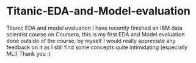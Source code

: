 # Titanic-EDA-and-Model-evaluation
Titanic EDA and model evaluation
I have recently finished an IBM data scientist course on Coursera, this is my first EDA and Model evaluation done outside of the course, by myself
I would really appreciate any feedback on it as I still find some concepts quite intimidating (especially ML!)
Thank you :)
